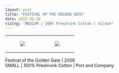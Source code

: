 ```yaml
---
layout: post
title: "FESTIVAL OF THE GOLDEN GATE"
date: 2021-01-28
sizing: "MEDIUM | 100% Preshrunk Cotton | Gildan"
---
```




<table style="width:100%;"><tr><td style="vertical-align:top;">
      <figure class="tmblr-full" data-orig-height="2048" data-orig-width="1365" data-orig-src="https://concertshirts.netlify.app/shirts/0210/0210-01.jpg"><img src="https://64.media.tumblr.com/4af76361324cf38b58bfcd58d292aa85/ef8e8e5ce51fe768-e2/s540x810/e20d509bd86ea8b6c30790b70dcf584786d86375.jpg" data-orig-height="2048" data-orig-width="1365" data-orig-src="https://concertshirts.netlify.app/shirts/0210/0210-01.jpg"/></figure></td>
    <td style="vertical-align:top;">
      <figure class="tmblr-full" data-orig-height="2048" data-orig-width="1365" data-orig-src="https://concertshirts.netlify.app/shirts/0210/0210-02.jpg"><img src="https://64.media.tumblr.com/a9cb85bdfe91e7413f761741b778775b/ef8e8e5ce51fe768-5a/s540x810/9d8e4d3abefe4be810db501f99c208b1bb0edf0c.jpg" data-orig-height="2048" data-orig-width="1365" data-orig-src="https://concertshirts.netlify.app/shirts/0210/0210-02.jpg"/></figure></td>
  </tr></table><p>  Festival of the Golden Gate | 2006<br/>SMALL | 100% Preshrunk Cotton | Port and Company
</p>
